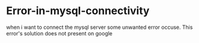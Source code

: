# Error-in-mysql-connectivity
when i want to connect the mysql server some unwanted error occuse. This error's solution does not present on google
